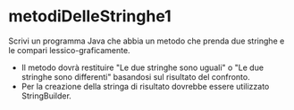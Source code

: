 # metodiDelleStringhe1
Scrivi un programma Java che abbia un metodo che prenda due stringhe e le compari lessico-graficamente.

- Il metodo dovrà restituire "Le due stringhe sono uguali" o "Le due stringhe sono differenti" basandosi sul risultato del confronto.
- Per la creazione della stringa di risultato dovrebbe essere utilizzato StringBuilder.
